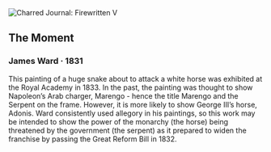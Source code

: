 <div class="artwork-of-the-day">
  <div class="container">
    <div class="img-wrapper">
      <img
        src="https://uploads6.wikiart.org/images/james-ward/the-moment-1831.jpg!Large.jpg"
        alt="Charred Journal: Firewritten V" />
    </div>
    <div class="artwork-detail">
      <div class="artwork-origin"> 
        <h2 class="artwork-name">The Moment</h2>
        <h3 class="artist">
          James Ward
                    ·  1831
        </h3>
      </div>
      <p class="description">
        <span class="artwork-description-text ng-binding" ng-bind-html="viewModel.ArtworkOfTheDay.Description | unsafe">This painting of a huge snake about to attack a white horse was exhibited at the Royal Academy in 1833. In the past, the painting was thought to show Napoleon’s Arab charger, Marengo - hence the title Marengo and the Serpent on the frame. However, it is more likely to show George III’s horse, Adonis. Ward consistently used allegory in his paintings, so this work may be intended to show the power of the monarchy (the horse) being threatened by the government (the serpent) as it prepared to widen the franchise by passing the Great Reform Bill in 1832.</span>
                        <div class="text-shadow-container" ng-show="showShadow" style=""></div>
      </p>
    </div>
  </div>

</div>
